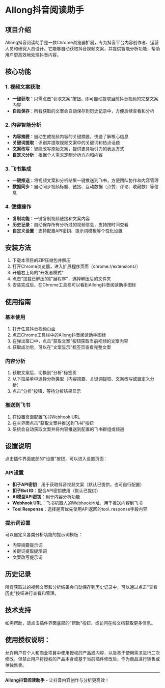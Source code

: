# AIlong抖音阅读助手

## 项目介绍

AIlong抖音阅读助手是一款Chrome浏览器扩展，专为抖音平台内容创作者、运营人员和研究人员设计。它能够自动获取抖音视频文案，并提供智能分析功能，帮助用户更高效地处理抖音内容。

## 核心功能

### 1. 视频文案获取
- **一键获取**：只需点击"获取文案"按钮，即可自动提取当前抖音视频的完整文案内容
- **自动保存**：所有获取的文案会自动保存到历史记录中，方便后续查看和分析

### 2. 内容智能分析
- **内容摘要**：自动生成视频内容的关键摘要，快速了解核心信息
- **关键词提取**：识别并提取视频文案中的关键词和热点话题
- **文案改写**：智能改写原始文案，提供更具吸引力的表达方式
- **自定义分析**：根据个人需求定制分析方向和内容

### 3. 飞书集成
- **一键推送**：将视频文案和分析结果一键推送到飞书，方便团队协作和内容管理
- **数据同步**：自动同步视频标题、链接、互动数据（点赞、评论、收藏数）等信息

### 4. 便捷操作
- **复制功能**：一键复制视频链接和文案内容
- **历史记录**：自动保存所有分析过的视频信息，支持按时间查看
- **自定义设置**：支持配置API密钥、提示词模板等个性化设置

## 安装方法

1. 下载本项目的ZIP压缩包并解压
2. 打开Chrome浏览器，进入扩展程序页面（chrome://extensions/）
3. 开启右上角的"开发者模式"
4. 点击"加载已解压的扩展程序"，选择解压后的文件夹
5. 安装完成后，在Chrome工具栏可以看到AIlong抖音阅读助手图标

## 使用指南

### 基本使用

1. 打开任意抖音视频页面
2. 点击Chrome工具栏中的AIlong抖音阅读助手图标
3. 在弹出窗口中，点击"获取文案"按钮获取当前视频的文案内容
4. 获取成功后，可以在"文案显示"标签页查看完整文案

### 内容分析

1. 获取文案后，切换到"分析"标签页
2. 从下拉菜单中选择分析类型（内容摘要、关键词提取、文案改写或自定义分析）
3. 点击"分析"按钮，等待分析结果显示

### 推送到飞书

1. 在设置页面配置飞书Webhook URL
2. 在主界面点击"获取文案并推送到飞书"按钮
3. 系统会自动获取文案并将内容推送到配置的飞书群组或频道

## 设置说明

点击插件界面底部的"设置"按钮，可以进入设置页面：

### API设置

- **扣子API密钥**：用于获取抖音视频文案（默认已提供，也可自行配置）
- **扣子Bot ID**：配合API密钥使用（默认已提供）
- **AI模型API密钥**：用于内容分析功能
- **Webhook URL**：飞书机器人的Webhook地址，用于推送内容到飞书
- **Tool Response**：选择是否优先使用API返回的tool_response字段内容

### 提示词设置

可以自定义各类分析功能的提示词模板：

- 内容摘要提示词
- 关键词提取提示词
- 文案改写提示词

## 历史记录

所有获取过的视频文案和分析结果会自动保存到历史记录中，可以通过点击"查看历史"按钮进行查看和管理。

## 技术支持

如需帮助，请点击插件界面底部的"帮助"按钮，或访问在线文档获取更多信息。

## 使用授权说明：

允许用户在个人和商业项目中使用授权的产品或内容，以及基于使用需求进行二次修改，但禁止用户将授权的产品本身或基于当前插件修改后，作为商品进行转售或单独售卖。

---

**AIlong抖音阅读助手** - 让抖音内容创作与分析更高效！